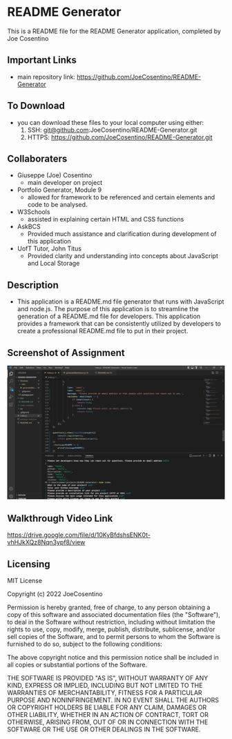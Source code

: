 # README Generator

This is a README file for the README Generator application, completed by Joe Cosentino
## Important Links

* main repository link: https://github.com/JoeCosentino/README-Generator

## To Download

* you can download these files to your local computer using either:
    1. SSH: git@github.com:JoeCosentino/README-Generator.git
    2. HTTPS: https://github.com/JoeCosentino/README-Generator.git

## Collaboraters

* Giuseppe (Joe) Cosentino
    - main developer on project
* Portfolio Generator, Module 9
    - allowed for framework to be referenced and certain elements and code to be analysed.
* W3Schools
    - assisted in explaining certain HTML and CSS functions
* AskBCS
    - Provided much assistance and clarification during development of this application
* UofT Tutor, John Titus
    - Provided clarity and understanding into concepts about JavaScript and Local Storage

## Description 

* This application is a README.md file generator that runs with JavaScript and node.js. The purpose of this application is to streamline the generation of a README.md file for developers. This application provides a framework that can be consistently utilized by developers to create a professional README.md file to put in their project.

## Screenshot of Assignment

![image](./assets/images/README-generator-ss.PNG)

## Walkthrough Video Link

https://drive.google.com/file/d/10KyBfdshsENK0t-vhHJkXQz8Nqn3ypf8/view

## Licensing

MIT License

Copyright (c) 2022 JoeCosentino

Permission is hereby granted, free of charge, to any person obtaining a copy
of this software and associated documentation files (the "Software"), to deal
in the Software without restriction, including without limitation the rights
to use, copy, modify, merge, publish, distribute, sublicense, and/or sell
copies of the Software, and to permit persons to whom the Software is
furnished to do so, subject to the following conditions:

The above copyright notice and this permission notice shall be included in all
copies or substantial portions of the Software.

THE SOFTWARE IS PROVIDED "AS IS", WITHOUT WARRANTY OF ANY KIND, EXPRESS OR
IMPLIED, INCLUDING BUT NOT LIMITED TO THE WARRANTIES OF MERCHANTABILITY,
FITNESS FOR A PARTICULAR PURPOSE AND NONINFRINGEMENT. IN NO EVENT SHALL THE
AUTHORS OR COPYRIGHT HOLDERS BE LIABLE FOR ANY CLAIM, DAMAGES OR OTHER
LIABILITY, WHETHER IN AN ACTION OF CONTRACT, TORT OR OTHERWISE, ARISING FROM,
OUT OF OR IN CONNECTION WITH THE SOFTWARE OR THE USE OR OTHER DEALINGS IN THE
SOFTWARE.
